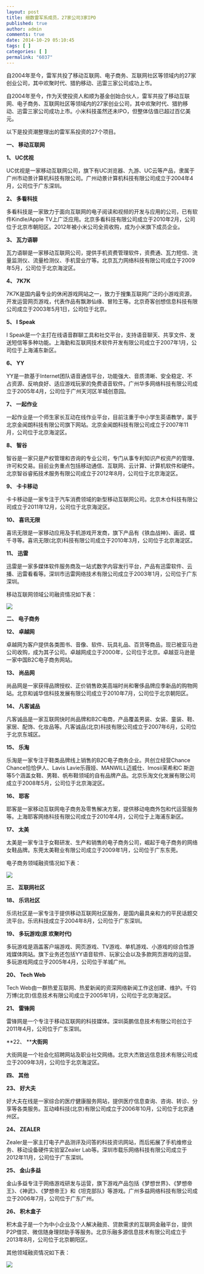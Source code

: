 ```yaml
---
layout: post
title: 细数雷军系成员，27家公司3家IPO
published: true
author: admin
comments: true
date: 2014-10-29 05:10:45
tags: [ ]
categories: [ ]
permalink: "6037"
---
```

自2004年至今，雷军共投了移动互联网、电子商务、互联网社区等领域内的27家创业公司，其中欢聚时代、猎豹移动、迅雷三家公司成功上市。

自2004年至今，作为天使投资人和顺为基金创始合伙人，雷军共投了移动互联网、电子商务、互联网社区等领域内的27家创业公司，其中欢聚时代、猎豹移动、迅雷三家公司成功上市。小米科技虽然还未IPO，但整体估值已超过百亿美元。

以下是投资潮整理出的雷军系投资的27个项目。

**一、 移动互联网**

**1、 UC优视**

UC优视是一家移动互联网公司，旗下有UC浏览器、九游、UC云等产品，隶属于广州市动景计算机科技有限公司。广州动景计算机科技有限公司成立于2004年4月，公司位于广东深圳。

**2、 多看科技**

多看科技是一家致力于面向互联网的电子阅读和视频的开发与应用的公司，已有软件Kindle/Apple TV上广泛应用。北京多看科技有限公司成立于2010年2月，公司位于北京市朝阳区。2012年被小米公司全资收购，成为小米旗下成员企业。

**3、 瓦力语聊**

瓦力语聊是一家移动互联网公司，提供手机资费管理软件，资费通、瓦力短信、流量监测仪、流量检测仪、手机营业厅等。北京瓦力网络科技有限公司成立于2009年5月，公司位于北京海淀区。

**4、 7K7K**

7K7K是国内最专业的休闲游戏网站之一，致力于搜集互联网广泛的小游戏资源，开发运营网页游戏，代表作品有飘渺仙缘、冒险王等。北京奇客创想信息科技有限公司成立于2003年5月1日，公司位于北京。

**5、 I Speak**

I Speak是一个主打在线语音群聊工具和社交平台，支持语音聊天、共享文件、发送短信等多种功能。上海勤和互联网技术软件开发有限公司成立于2007年1月，公司位于上海浦东新区。

**6、 YY**

YY是一款基于Internet团队语音通信平台，功能强大、音质清晰、安全稳定、不占资源、反响良好、适应游戏玩家的免费语音软件。广州华多网络科技有限公司成立于2005年4月，公司位于广州天河区羊城创意园。

**7、 一起作业**

一起作业是一个师生家长互动在线作业平台，目前注重于中小学生英语教学，属于北京金闻朗科技有限公司旗下网站。北京金闻朗科技有限公司成立于2007年11月，公司位于北京海淀区。

**8、 智谷**

智谷是一家只是产权管理和咨询的专业公司，专门从事专利知识产权资产的管理、许可和交易。目前业务重点包括移动通信、互联网、云计算、计算机软件和硬件。北京智谷睿拓技术服务有限公司成立于2012年8月，公司位于北京海淀区。

**9、 卡卡移动**

卡卡移动是一家专注于汽车消费领域的新型移动互联网公司。北京木仓科技有限公司成立于2011年12月，公司位于北京海淀区。

**10、 喜讯无限**

喜讯无限是一家移动应用及手机游戏开发商，旗下产品有《铁血战神》、画说、蝶千寻等。喜讯无限(北京)科技有限公司成立于2010年3月，公司位于北京海淀区。

**11、 迅雷**

迅雷是一家多媒体软件服务商及一站式数字内容发行平台，产品有迅雷软件、云播、迅雷看看等。深圳市迅雷网络技术有限公司成立于2003年1月，公司位于广东深圳。

移动互联网领域公司融资情况如下表：

![][1]

**二、 电子商务**

**12、 卓越网**

卓越网为客户提供各类图书、音像、软件、玩具礼品、百货等商品，现已被亚马逊公司收购，成为其子公司。卓越网成立于2000年，公司位于北京。卓越亚马逊是一家中国B2C电子商务网站。

**13、 尚品网**

尚品网是一家获得品牌授权、正价销售欧美高端时尚和奢侈品牌应季新品的购物网站。北京和诚华信科技发展有限公司成立于2010年7月，公司位于北京朝阳区。

**14、 凡客诚品**

凡客诚品是一家互联网快时尚品牌和B2C电商，产品覆盖男装、女装、童装、鞋、家居、配饰、化妆品等。凡客诚品(北京)科技有限公司成立于2007年6月，公司位于北京东城区。

**15、 乐淘**

乐淘是一家专注于鞋类品牌线上销售的B2C电子商务企业。共创立经营Chance Chance恰恰伊人、Lavis Lavie乐薇娅、MANWILL迈威仕、Imosii茉希和C 斯迦等5个涵盖女鞋、男鞋、帆布鞋领域的自有品牌产品。北京乐淘文化发展有限公司成立于2008年5月，公司位于北京海淀区。

**16、 耶客**

耶客是一家移动互联网电子商务及零售解决方案，提供移动电商外包和代运营服务等。上海耶客网络科技有限公司成立于2010年4月，公司位于上海浦东新区。

**17、 太美**

太美是一家专注于女鞋研发、生产和销售的电子商务公司，崛起于电子商务的网络女鞋品牌。东莞太美鞋业有限公司成立于2009年1月，公司位于广东东莞。

电子商务领域融资情况如下表：

![][2]

**三、 互联网社区**

**18、 乐讯社区**

乐讯社区是一家专注于提供移动互联网社区服务，是国内最具亲和力的平民话题交流平台。乐讯科技成立于2004年8月，公司位于广东深圳。

**19、 多玩游戏(原 欢聚时代)**

多玩游戏是涵盖客户端游戏、网页游戏、TV游戏、单机游戏、小游戏的综合性游戏媒体网站。旗下业务还包括YY语音软件、玩家公会以及多款网页游戏的运营。多玩游戏网成立于2005年4月，公司位于羊城广州。

**20、 Tech Web**

Tech Web由一群热爱互联网、热爱新闻的资深网络新闻工作这创建、维护。千钧万博(北京)信息技术有限公司成立于2005年1月，公司位于北京海淀区。

**21、 雷锋网**

雷锋网是一个专注于移动互联网的科技媒体。深圳英鹏信息技术有限公司创立于2011年4月，公司位于广东深圳。

**22、 ****大街网**

大街网是一个社会化招聘网站及职业社交网络。北京大杰致远信息技术有限公司成立于2009年3月，公司位于北京海淀区。

**四、 其他**

**23、 好大夫**

好大夫在线是一家综合的医疗健康服务网站，提供医疗信息查询、咨询、转诊、分享等各类服务。互动峰科技(北京)有限公司成立于2006年10月，公司位于北京通州区。

**24、 ZEALER**

Zealer是一家主打电子产品测评及问答的科技资讯网站，而后拓展了手机维修业务、移动设备硬件实验室Zealer Lab等。深圳市载乐网络科技有限公司成立于2012年11月，公司位于广东深圳。

**25、 金山多益**

金山多益专注于网络游戏研发与运营，旗下游戏产品包括《梦想世界》、《梦想帝王》、《神武》、《梦想帝王》和《坦克部队》等游戏。广州多益网络科技有限公司成立于2006年7月，公司位于广东广州。

**26、 积木盒子**

积木盒子是一个为中小企业及个人解决融资、贷款需求的互联网金融平台，提供P2P借贷、微信随身理财助手等服务。北京乐融多源信息技术有限公司成立于2013年8月，公司位于北京朝阳区。

其他领域融资情况如下表：

![][3]

 [1]: http://yongz.com/yz/wp-content/uploads/2014/10/6de2f20b26dd57574bb5746abaf9dd2f.jpg
 [2]: http://yongz.com/yz/wp-content/uploads/2014/10/0d66d926193b7794cb554bcc3c1e04bb.jpg
 [3]: http://yongz.com/yz/wp-content/uploads/2014/10/aef7fe39fcde8ed1a9c58e35ba15b29d.jpg